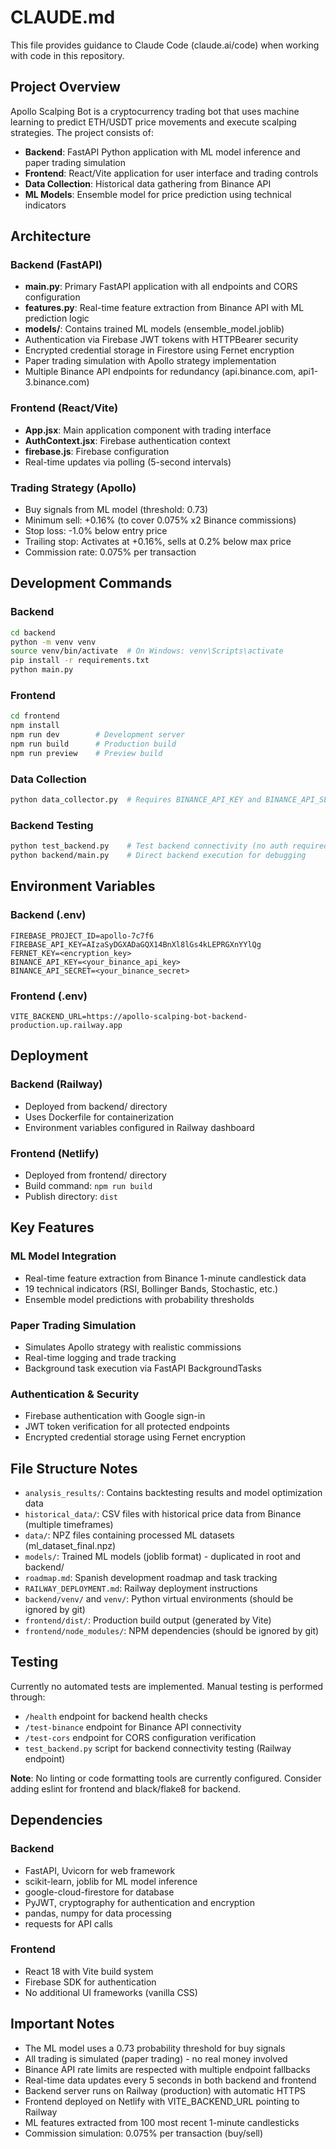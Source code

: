 # CLAUDE.md

This file provides guidance to Claude Code (claude.ai/code) when working with code in this repository.

## Project Overview

Apollo Scalping Bot is a cryptocurrency trading bot that uses machine learning to predict ETH/USDT price movements and execute scalping strategies. The project consists of:

- **Backend**: FastAPI Python application with ML model inference and paper trading simulation
- **Frontend**: React/Vite application for user interface and trading controls
- **Data Collection**: Historical data gathering from Binance API
- **ML Models**: Ensemble model for price prediction using technical indicators

## Architecture

### Backend (FastAPI)
- **main.py**: Primary FastAPI application with all endpoints and CORS configuration
- **features.py**: Real-time feature extraction from Binance API with ML prediction logic
- **models/**: Contains trained ML models (ensemble_model.joblib)
- Authentication via Firebase JWT tokens with HTTPBearer security
- Encrypted credential storage in Firestore using Fernet encryption
- Paper trading simulation with Apollo strategy implementation
- Multiple Binance API endpoints for redundancy (api.binance.com, api1-3.binance.com)

### Frontend (React/Vite)
- **App.jsx**: Main application component with trading interface
- **AuthContext.jsx**: Firebase authentication context
- **firebase.js**: Firebase configuration
- Real-time updates via polling (5-second intervals)

### Trading Strategy (Apollo)
- Buy signals from ML model (threshold: 0.73)
- Minimum sell: +0.16% (to cover 0.075% x2 Binance commissions)
- Stop loss: -1.0% below entry price
- Trailing stop: Activates at +0.16%, sells at 0.2% below max price
- Commission rate: 0.075% per transaction

## Development Commands

### Backend
```bash
cd backend
python -m venv venv
source venv/bin/activate  # On Windows: venv\Scripts\activate
pip install -r requirements.txt
python main.py
```

### Frontend
```bash
cd frontend
npm install
npm run dev        # Development server
npm run build      # Production build
npm run preview    # Preview build
```

### Data Collection
```bash
python data_collector.py  # Requires BINANCE_API_KEY and BINANCE_API_SECRET
```

### Backend Testing
```bash
python test_backend.py    # Test backend connectivity (no auth required)
python backend/main.py    # Direct backend execution for debugging
```

## Environment Variables

### Backend (.env)
```env
FIREBASE_PROJECT_ID=apollo-7c7f6
FIREBASE_API_KEY=AIzaSyDGXADaGQX14BnXl8lGs4kLEPRGXnYYlQg
FERNET_KEY=<encryption_key>
BINANCE_API_KEY=<your_binance_api_key>
BINANCE_API_SECRET=<your_binance_secret>
```

### Frontend (.env)
```env
VITE_BACKEND_URL=https://apollo-scalping-bot-backend-production.up.railway.app
```

## Deployment

### Backend (Railway)
- Deployed from backend/ directory
- Uses Dockerfile for containerization
- Environment variables configured in Railway dashboard

### Frontend (Netlify)
- Deployed from frontend/ directory
- Build command: `npm run build`
- Publish directory: `dist`

## Key Features

### ML Model Integration
- Real-time feature extraction from Binance 1-minute candlestick data
- 19 technical indicators (RSI, Bollinger Bands, Stochastic, etc.)
- Ensemble model predictions with probability thresholds

### Paper Trading Simulation
- Simulates Apollo strategy with realistic commissions
- Real-time logging and trade tracking
- Background task execution via FastAPI BackgroundTasks

### Authentication & Security
- Firebase authentication with Google sign-in
- JWT token verification for all protected endpoints
- Encrypted credential storage using Fernet encryption

## File Structure Notes

- `analysis_results/`: Contains backtesting results and model optimization data
- `historical_data/`: CSV files with historical price data from Binance (multiple timeframes)
- `data/`: NPZ files containing processed ML datasets (ml_dataset_final.npz)
- `models/`: Trained ML models (joblib format) - duplicated in root and backend/
- `roadmap.md`: Spanish development roadmap and task tracking  
- `RAILWAY_DEPLOYMENT.md`: Railway deployment instructions
- `backend/venv/` and `venv/`: Python virtual environments (should be ignored by git)
- `frontend/dist/`: Production build output (generated by Vite)
- `frontend/node_modules/`: NPM dependencies (should be ignored by git)

## Testing

Currently no automated tests are implemented. Manual testing is performed through:
- `/health` endpoint for backend health checks
- `/test-binance` endpoint for Binance API connectivity  
- `/test-cors` endpoint for CORS configuration verification
- `test_backend.py` script for backend connectivity testing (Railway endpoint)

**Note**: No linting or code formatting tools are currently configured. Consider adding eslint for frontend and black/flake8 for backend.

## Dependencies

### Backend
- FastAPI, Uvicorn for web framework
- scikit-learn, joblib for ML model inference
- google-cloud-firestore for database
- PyJWT, cryptography for authentication and encryption
- pandas, numpy for data processing
- requests for API calls

### Frontend
- React 18 with Vite build system
- Firebase SDK for authentication
- No additional UI frameworks (vanilla CSS)

## Important Notes

- The ML model uses a 0.73 probability threshold for buy signals
- All trading is simulated (paper trading) - no real money involved
- Binance API rate limits are respected with multiple endpoint fallbacks
- Real-time data updates every 5 seconds in both backend and frontend
- Backend server runs on Railway (production) with automatic HTTPS
- Frontend deployed on Netlify with VITE_BACKEND_URL pointing to Railway
- ML features extracted from 100 most recent 1-minute candlesticks
- Commission simulation: 0.075% per transaction (buy/sell)